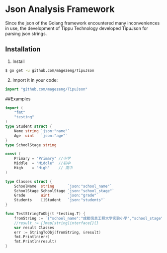 # Json Analysis Framework
Since the json of the Golang framework encountered many inconveniences in use, the development of Tippu Technology developed TipuJson for parsing json strings.
## Installation
1. Install
```sh
$ go get -u github.com/magezeng/TipuJson
```
2. Import it in your code:

```go
import "github.com/magezeng/TipuJson"
```
##Examples
```go
import (
	"fmt"
	"testing"
)
type Student struct {
	Name string `json:"name"`
	Age  uint   `json:"age"`
}
type SchoolStage string

const (
	Primary = "Primary" //小学
	Middle  = "Middle"  //初中
	High    = "High"    // 高中
)

type Classes struct {
	SchoolName  string      `json:"school_name"`
	SchoolStage SchoolStage `json:"school_stage"`
	Grade       uint        `json:"grade"`
	Students    []Student   `json:"students"`
}

func TestStringToObj(t *testing.T) {
	fromString := `{"school_name":"成都信息工程大学实验小学","school_stage":"小学","grade":3,"students":[{"name":"小明","age":10},{"name":"小张","age":10},{"name":"小李","age":10}]}`
	//result := []map[string]interface{}{}
	var result Classes
	err := StringToObj(fromString, &result)
	fmt.Println(err)
	fmt.Println(result)
}
```
